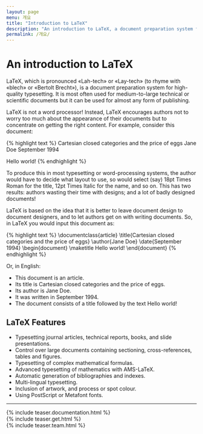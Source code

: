```yaml
---
layout: page
menu: 개요
title: "Introduction to LaTeX"
description: "An introduction to LaTeX, a document preparation system for high-quality typesetting. About the LaTeX project."
permalink: /개요/
---
```


# An introduction to LaTeX

LaTeX, which is pronounced «Lah-tech» or «Lay-tech» (to rhyme with «blech» or «Bertolt Brecht»), is a document preparation system for high-quality typesetting. It is most often used for medium-to-large technical or scientific documents but it can be used for almost any form of publishing.

LaTeX is not a word processor! Instead, LaTeX encourages authors not to worry too much about the appearance of their documents but to concentrate on getting the right content. For example, consider this document: 


{% highlight text %}
Cartesian closed categories and the price of eggs
Jane Doe
September 1994

Hello world!
{% endhighlight %}

To produce this in most typesetting or word-processing systems, the author would have to decide what layout to use, so would select (say) 18pt Times Roman for the title, 12pt Times Italic for the name, and so on. This has two results: authors wasting their time with designs; and a lot of badly designed documents!

LaTeX is based on the idea that it is better to leave document design to document designers, and to let authors get on with writing documents. So, in LaTeX you would input this document as:

{% highlight text %}
\documentclass{article}
\title{Cartesian closed categories and the price of eggs}
\author{Jane Doe}
\date{September 1994}
\begin{document}
   \maketitle
   Hello world!
\end{document}
{% endhighlight %}

Or, in English: 

+ This document is an article.
+ Its title is Cartesian closed categories and the price of eggs.
+ Its author is Jane Doe.
+ It was written in September 1994.
+ The document consists of a title followed by the text Hello world!

## LaTeX Features

+ Typesetting journal articles, technical reports, books, and slide presentations.
+ Control over large documents containing sectioning, cross-references, tables and figures.
+ Typesetting of complex mathematical formulas.
+ Advanced typesetting of mathematics with AMS-LaTeX.
+ Automatic generation of bibliographies and indexes.
+ Multi-lingual typesetting.
+ Inclusion of artwork, and process or spot colour.
+ Using PostScript or Metafont fonts.

<hr>
<div class="row teaser">
  <section class="col cell1of3">{% include teaser.documentation.html %}</section>
  <section class="col cell1of3">{% include teaser.get.html %}</section>
  <section class="col cell1of3">{% include teaser.team.html %}</section>
</div>
